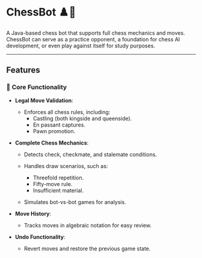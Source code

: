 # **ChessBot** ♟️🤖  
A Java-based chess bot that supports full chess mechanics and moves. ChessBot can serve as a practice opponent, a foundation for chess AI development, or even play against itself for study purposes.

---

## **Features**  

### 🏰 **Core Functionality**  
- **Legal Move Validation**:  
  - Enforces all chess rules, including:  
    - Castling (both kingside and queenside).  
    - En passant captures.  
    - Pawn promotion.  

- **Complete Chess Mechanics**:  
  - Detects check, checkmate, and stalemate conditions.  
  - Handles draw scenarios, such as:  
    - Threefold repetition.  
    - Fifty-move rule.  
    - Insufficient material.  

  - Simulates bot-vs-bot games for analysis.  

- **Move History**:  
  - Tracks moves in algebraic notation for easy review.  

- **Undo Functionality**:  
  - Revert moves and restore the previous game state.  


